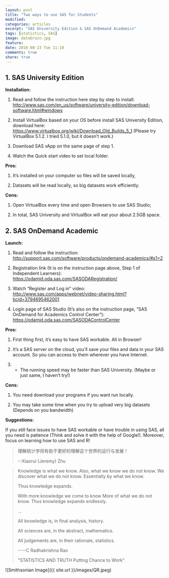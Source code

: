 ```yaml
---
layout: post
title: "Two ways to use SAS for Students"
modified:
categories: articles
excerpt: "SAS University Edition & SAS OnDemand Academics"
tags: [statistics, SAS]
image: databrain.jpg
feature: 
date: 2016-08-23 Tue 11:10
comments: true
share: true
---
```


## 1. SAS University Edition

**Installation:**

1. Read and follow the instruction here step by step to install: http://www.sas.com/en_us/software/university-edition/download-software.html#windows

2. Install VirtualBox based on your OS before install SAS University Edition, download here: https://www.virtualbox.org/wiki/Download_Old_Builds_5_1 
			  (Please try VirtualBox 5.1.2. I tried 5.1.0, but it doesn’t work.)

3. Download SAS vApp on the same page of step 1. 

4. Watch the Quick start video to set local folder. 

**Pros:**

1. It’s installed on your computer so files will be saved locally, 

2. Datasets will be read locally, so big datasets work efficiently.  

**Cons:**

1. Open VirtualBox every time and open Browsers to use SAS Studio; 

2. In total, SAS University and VirtualBox will eat your about 2.5GB space. 

## 2. SAS OnDemand Academic

**Launch:**

1. Read and follow the instruction: http://support.sas.com/software/products/ondemand-academics/#s1=2

2. Registration link (It is on the instruction page above, Step 1 of Independent Learners): https://odamid.oda.sas.com/SASODARegistration/

3. Watch “Register and Log in” video: http://www.sas.com/apps/webnet/video-sharing.html?bcid=3794695462001

4. Login page of SAS Studio (It’s also on the instruction page, “SAS OnDemand for Academics Control Center”): https://odamid.oda.sas.com/SASODAControlCenter 

**Pros:**

1. First thing first, it’s easy to have SAS workable. All in Browser! 

2. It’s a SAS server on the cloud, you’ll save your files and data in your SAS account. So you can access to them wherever you have Internet.  

3. * The running speed may be faster than SAS University. (Maybe or just same, I haven’t try!)

**Cons:**

1. You need download your programs if you want run locally. 

2. You may take some time when you try to upload very big datasets (Depends on you bandwidth)  

**Suggestions:**

If you still face issues to have SAS workable or have trouble in using SAS, all you need is patience (Think and solve it with the help of Google!). Moreover, focus on learning how to use SAS and R!

> 理解统计学将有助于更好的理解这个世界的运行与发展！
>
> --Xiaorui (Jeremy) Zhu

> Knowledge is what we know.
> Also, what we know we do not know.
> We discover what we do not know. 
> Essentially by what we know. 
>
> Thus knowledge expands.
>
> With more knowledge we come to know
> More of what we do not know.
> Thus knowledge expands endlessly.
>
> ...
>
> All knowledge is, in final analysis, history.
>
> All sciences are, in the abstract, mathematics.
>
> All judgements are, in their rationale, statistics.
>
> ----C Radhakrishna Rao
>
> "STATISTICS AND TRUTH Putting Chance to Work"

![Smithsonian Image]({{ site.url }}/images/QR.jpeg)
